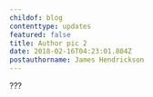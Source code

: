```yaml
---
childof: blog
contenttype: updates
featured: false
title: Author pic 2
date: 2018-02-16T04:23:01.804Z
postauthorname: James Hendrickson
---
```

???
